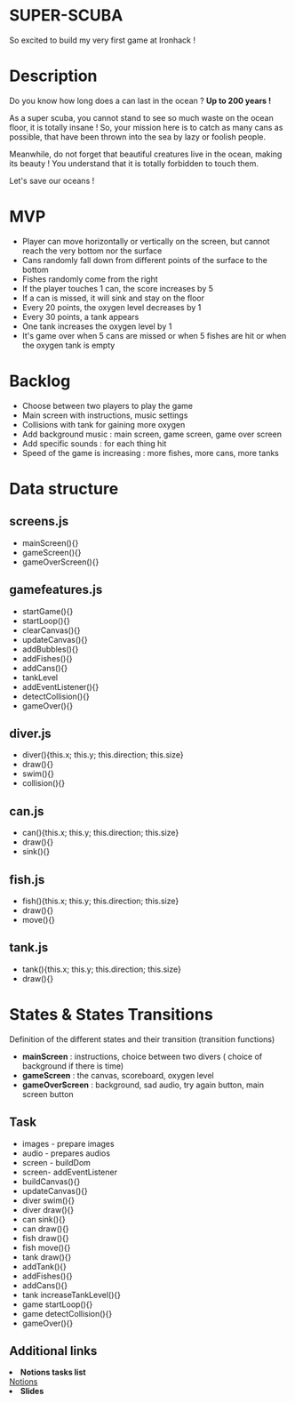 # SUPER-SCUBA

So excited to build my very first game at Ironhack !

<h1> Description </h1>
Do you know how long does a can last in the ocean ?
<b>Up to 200 years ! </b>
<p>As a super scuba, you cannot stand to see so much waste on the ocean floor, it is totally insane !
So, your mission here is to catch as many cans as possible, that have been thrown into the sea by lazy or foolish people. </p>
<p>Meanwhile, do not forget that beautiful creatures live in the ocean, making its beauty ! You understand that it is totally forbidden to touch them. </p>

<p> Let's save our oceans ! </p>

<h1> MVP </h1>
<ul>
<li> Player can move horizontally or vertically on the screen, but cannot reach the very bottom nor the surface </li>
<li> Cans randomly fall down from different points of the surface to the bottom</li>
<li> Fishes randomly come from the right </li>
<li> If the player touches 1 can, the score increases by 5</li>
<li> If a can is missed, it will sink and stay on the floor </li>
<li> Every 20 points, the oxygen level decreases by 1 </li>
<li> Every 30 points, a tank appears </li>
<li> One tank increases the oxygen level by 1 </li>
<li> It's game over when 5 cans are missed or when 5 fishes are hit or when the oxygen tank is empty </li>
</ul>

<h1> Backlog </h1>
<ul>
<li> Choose between two players to play the game </li>
<li> Main screen with instructions, music settings </li>
<li>Collisions with tank for gaining more oxygen</li>
<li> Add background music : main screen, game screen, game over screen </li>
<li> Add specific sounds : for each thing hit </li>
<li> Speed of the game is increasing : more fishes, more cans, more tanks</li>
</ul>

<h1> Data structure </h1>

<h2> screens.js</h2>
<ul>
<li> mainScreen(){}</li>
<li> gameScreen(){}</li>
<li> gameOverScreen(){}</li>
</ul>

<h2> gamefeatures.js </h2>
<ul>
<li> startGame(){}</li>
<li> startLoop(){}</li>
<li> clearCanvas(){}</li>
<li> updateCanvas(){}</li>
<li> addBubbles(){}</li>
<li> addFishes(){}</li>
<li> addCans(){}</li>
<li> tankLevel</li>
<li> addEventListener(){}</li>
<li> detectCollision(){}</li>
<li> gameOver(){}</li>
</ul>

<h2> diver.js</h2>
<ul>
<li> diver(){this.x; this.y; this.direction; this.size}</li>
<li> draw(){}</li>
<li> swim(){}</li>
<li> collision(){}</li>
</ul>

<h2> can.js</h2>
<ul>
<li> can(){this.x; this.y; this.direction; this.size}</li>
<li> draw(){}</li>
<li> sink(){}</li>
</ul>

<h2> fish.js</h2>
<ul>
<li> fish(){this.x; this.y; this.direction; this.size}</li>
<li> draw(){}</li>
<li> move(){}</li>
</ul>

<h2> tank.js</h2>
<ul>
<li> tank(){this.x; this.y; this.direction; this.size}</li>
<li> draw(){}</li>
</ul>

<h1> States & States Transitions</h1>
Definition of the different states and their transition (transition functions)
<ul>
<li> <b> mainScreen</b> : instructions, choice between two divers ( choice of background if there is time)</li>
<li> <b> gameScreen</b> : the canvas, scoreboard, oxygen level</li>
<li> <b> gameOverScreen</b> : background, sad audio, try again button, main screen button</li>
</ul>

<h2> Task </h2>
<ul>
<li> images - prepare images</li>
<li> audio - prepares audios</li>
<li> screen - buildDom</li>
<li> screen- addEventListener</li>
<li> buildCanvas(){}</li>
<li> updateCanvas(){}</li>
<li> diver swim(){} </li>
<li> diver draw(){} </li>
<li> can sink(){} </li>
<li> can draw(){} </li>
<li> fish draw(){} </li>
<li> fish move(){} </li>
<li> tank draw(){} </li>
<li> addTank(){}</li>
<li> addFishes(){}</li>
<li> addCans(){}</li>
<li> tank increaseTankLevel(){}</li>
<li> game startLoop(){} </li>
<li> game detectCollision(){}</li>
<li> gameOver(){}</li>

</ul>

<h2> Additional links </h2>
<li> <b> Notions tasks list</b> </li>
<a href="https://www.notion.so/d0f740dd395e42cb9d702cb66794b347?v=8fd16e9a4ec04c16b173d924528e3433" >Notions</a>

<li> <b> Slides</b> </li>
<a href="https://slides.com"></a>
